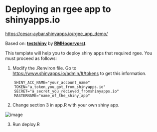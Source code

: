 # Deploying an rgee app to shinyapps.io

https://cesar-aybar.shinyapps.io/rgee_app_demo/

Based on: [**testshiny**](https://github.com/RMHogervorst/testshiny) by [**RMHogervorst**](https://github.com/RMHogervorst).

This template will help you to deploy shiny apps that required rgee. You must proceed as follows:

1)  Modify the .Renviron file. Go to <https://www.shinyapps.io/admin/#/tokens> to get this information.

```
    SHINY_ACC_NAME="your_account_name"
    TOKEN="a_token_you_got_from_shinyapps.io"
    SECRET="a_secret_you_recieved_fromshinyapps.io"
    MASTERNAME="name_of_the_shiny_app"
```

2)  Change section 3 in app.R with your own shiny app.

![image](https://user-images.githubusercontent.com/16768318/146459136-bcf32237-6f79-4164-9cbf-77af2335c129.png)


3)  Run deploy.R
